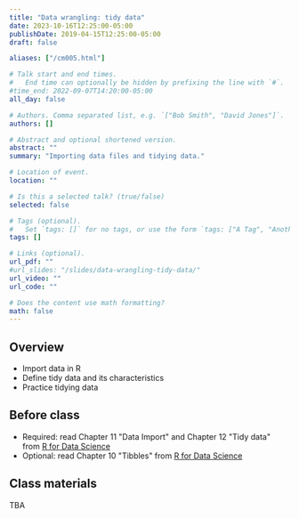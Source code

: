 ```yaml
---
title: "Data wrangling: tidy data"
date: 2023-10-16T12:25:00-05:00
publishDate: 2019-04-15T12:25:00-05:00
draft: false

aliases: ["/cm005.html"]

# Talk start and end times.
#   End time can optionally be hidden by prefixing the line with `#`.
#time_end: 2022-09-07T14:20:00-05:00
all_day: false

# Authors. Comma separated list, e.g. `["Bob Smith", "David Jones"]`.
authors: []

# Abstract and optional shortened version.
abstract: ""
summary: "Importing data files and tidying data."

# Location of event.
location: ""

# Is this a selected talk? (true/false)
selected: false

# Tags (optional).
#   Set `tags: []` for no tags, or use the form `tags: ["A Tag", "Another Tag"]` for one or more tags.
tags: []

# Links (optional).
url_pdf: ""
#url_slides: "/slides/data-wrangling-tidy-data/"
url_video: ""
url_code: ""

# Does the content use math formatting?
math: false
---
```




## Overview

* Import data in R 
* Define tidy data and its characteristics
* Practice tidying data

<!--
* Demonstrate how vectors can be read and parsed
* Define various data file formats and functions for importation
-->


## Before class

* Required: read Chapter 11 "Data Import" and Chapter 12 "Tidy data" from [R for Data Science](http://r4ds.had.co.nz/)
* Optional: read Chapter 10 "Tibbles" from [R for Data Science](http://r4ds.had.co.nz/)

## Class materials

TBA

<!--
* [Tidy data](/notes/tidy-data/)
* [Practice tidying data](/notes/tidy-exercise/)

## Additional resources

* Lohr. 2014. [For Big-Data Scientists, "Janitor Work" Is Key Hurdle to Insights.](http://www.nytimes.com/2014/08/18/technology/for-big-data-scientists-hurdle-to-insights-is-janitor-work.html?_r=0) *New York Times*
* [Data Carpentry](http://www.mimno.org/articles/carpentry/) a response to the NYTimes article
* [Pivoting in `tidyr`](https://tidyr.tidyverse.org/articles/pivot.html)

## What you need to do after class

* Submit homework 2
* Review today’s lecture materials, and prepare for next class
* Start homework 3

-->

<!--
* [Importing data into R](/notes/importing-data/)
* [Tidy data](/notes/tidy-data/)
* [Practice tidying data](/notes/tidy-exercise/)
-->
